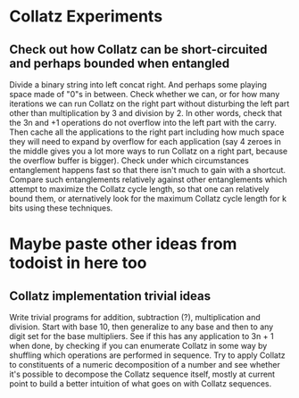 # Collatz Experiments

## Check out how Collatz can be short-circuited and perhaps bounded when entangled

Divide a binary string into left concat right. And perhaps some playing space
made of "0"s in between. Check whether we can, or for how many iterations we
can run Collatz on the right part without disturbing the left part other than
multiplication by 3 and division by 2. In other words, check that the 3n and
+1 operations do not overflow into the left part with the carry. Then cache
all the applications to the right part including how much space they will need
to expand by overflow for each application (say 4 zeroes in the middle gives
you a lot more ways to run Collatz on a right part, because the overflow
buffer is bigger). Check under which circumstances entanglement happens fast
so that there isn't much to gain with a shortcut. Compare such entanglements
relatively against other entanglements which attempt to maximize the Collatz
cycle length, so that one can relatively bound them, or aternatively look for
the maximum Collatz cycle length for k bits using these techniques.

# Maybe paste other ideas from todoist in here too

## Collatz implementation trivial ideas

Write trivial programs for addition, subtraction (?), multiplication and division. Start with base 10, then generalize to any base and then to any digit set for the base multipliers. See if this has any application to 3n + 1 when done, by checking if you can enumerate Collatz in some way by shuffling which operations are performed in sequence. Try to apply Collatz to constituents of a numeric decomposition of a number and see whether it's possible to decompose the Collatz sequence itself, mostly at current point to build a better intuition of what goes on with Collatz sequences.
